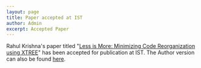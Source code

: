 ```yaml
---
layout: page
title: Paper accepted at IST
author: Admin
excerpt: Accepted Paper
---
```


Rahul Krishna's paper titled "[Less is More: Minimizing Code Reorganization using XTREE](https://arxiv.org/abs/1609.03614)" has been accepted for publication at IST. The Author version can also be found [here](https://arxiv.org/abs/1609.03614).
